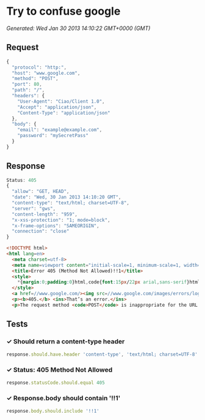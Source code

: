 # Try to confuse google

*Generated: Wed Jan 30 2013 14:10:22 GMT+0000 (GMT)*
## Request
```javascript
{
  "protocol": "http:",
  "host": "www.google.com",
  "method": "POST",
  "port": 80,
  "path": "/",
  "headers": {
    "User-Agent": "Ciao/Client 1.0",
    "Accept": "application/json",
    "Content-Type": "application/json"
  },
  "body": {
    "email": "example@example.com",
    "password": "mySecretPass"
  }
}
```

## Response
```javascript
Status: 405
{
  "allow": "GET, HEAD",
  "date": "Wed, 30 Jan 2013 14:10:20 GMT",
  "content-type": "text/html; charset=UTF-8",
  "server": "gws",
  "content-length": "959",
  "x-xss-protection": "1; mode=block",
  "x-frame-options": "SAMEORIGIN",
  "connection": "close"
}
```
```html
<!DOCTYPE html>
<html lang=en>
  <meta charset=utf-8>
  <meta name=viewport content="initial-scale=1, minimum-scale=1, width=device-width">
  <title>Error 405 (Method Not Allowed)!!1</title>
  <style>
    *{margin:0;padding:0}html,code{font:15px/22px arial,sans-serif}html{background:#fff;color:#222;padding:15px}body{margin:7% auto 0;max-width:390px;min-height:180px;padding:30px 0 15px}* > body{background:url(//www.google.com/images/errors/robot.png) 100% 5px no-repeat;padding-right:205px}p{margin:11px 0 22px;overflow:hidden}ins{color:#777;text-decoration:none}a img{border:0}@media screen and (max-width:772px){body{background:none;margin-top:0;max-width:none;padding-right:0}}
  </style>
  <a href=//www.google.com/><img src=//www.google.com/images/errors/logo_sm.gif alt=Google></a>
  <p><b>405.</b> <ins>That’s an error.</ins>
  <p>The request method <code>POST</code> is inappropriate for the URL <code>/</code>.  <ins>That’s all we know.</ins>

```

## Tests

### ✓ Should return a content-type header
```javascript
response.should.have.header 'content-type', 'text/html; charset=UTF-8'
```

### ✓ Status: 405 Method Not Allowed
```javascript
response.statusCode.should.equal 405
```

### ✓ Response.body should contain '!!1'
```javascript
response.body.should.include '!!1'
```

